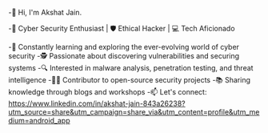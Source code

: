 -👋 Hi, I'm Akshat Jain.

-🔐 Cyber Security Enthusiast | 🛡️ Ethical Hacker | 💻 Tech Aficionado

  -🌱 Constantly learning and exploring the ever-evolving world of cyber security
  -🕵️ Passionate about discovering vulnerabilities and securing systems
  -🔍 Interested in malware analysis, penetration testing, and threat intelligence
  -🧑‍💻 Contributor to open-source security projects
  -📚 Sharing knowledge through blogs and workshops
  -📫 Let's connect: https://www.linkedin.com/in/akshat-jain-843a26238?utm_source=share&utm_campaign=share_via&utm_content=profile&utm_medium=android_app 
